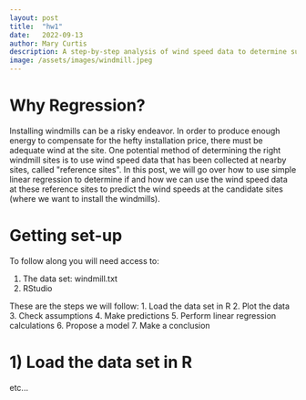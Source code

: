 ```yaml
---
layout: post
title:  "hw1"
date:   2022-09-13
author: Mary Curtis
description: A step-by-step analysis of wind speed data to determine suitable locations for windmill farms.
image: /assets/images/windmill.jpeg
---
```

# Why Regression?
Installing windmills can be a risky endeavor. In order to produce enough energy to compensate for the hefty installation price, there must be adequate wind at the site.<break>
One potential method of determining the right windmill sites is to use wind speed data that has been collected at nearby sites, called "reference sites". In this post, we will go over how to use simple linear regression to determine if and how we can use the wind speed data at these reference sites to predict the wind speeds at the candidate sites (where we want to install the windmills).
# Getting set-up
To follow along you will need access to:
1. The data set: windmill.txt
2. RStudio
<break>
These are the steps we will follow:
1. Load the data set in R
2. Plot the data
3. Check assumptions
4. Make predictions
5. Perform linear regression calculations
6. Propose a model
7. Make a conclusion

# 1) Load the data set in R

etc...

